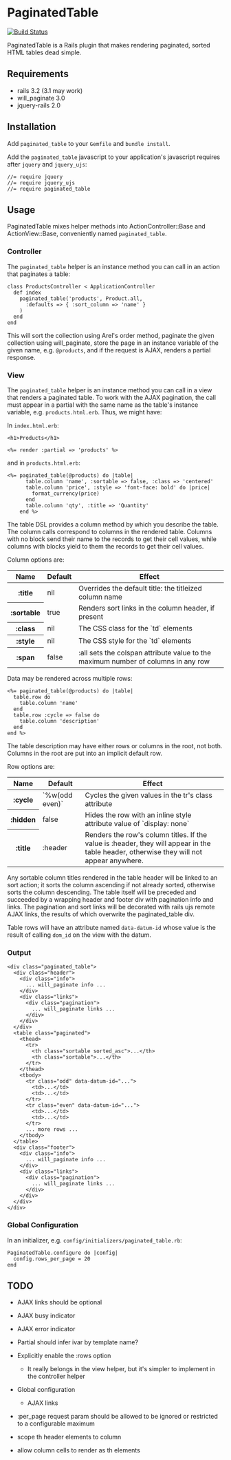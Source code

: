 # PaginatedTable

[![Build Status](https://secure.travis-ci.org/dball/paginated_table.png)](http://travis-ci.org/dball/paginated_table)

PaginatedTable is a Rails plugin that makes rendering paginated, sorted
HTML tables dead simple.

## Requirements

* rails 3.2 (3.1 may work)
* will_paginate 3.0
* jquery-rails 2.0

## Installation

Add `paginated_table` to your `Gemfile` and `bundle install`.

Add the `paginated_table` javascript to your application's javascript
requires after `jquery` and `jquery_ujs`:

    //= require jquery
    //= require jquery_ujs
    //= require paginated_table

## Usage

PaginatedTable mixes helper methods into ActionController::Base and
ActionView::Base, conveniently named `paginated_table`.

### Controller

The `paginated_table` helper is an instance method you can call in an
action that paginates a table:

    class ProductsController < ApplicationController
      def index
        paginated_table('products', Product.all,
          :defaults => { :sort_column => 'name' }
        )
      end
    end

This will sort the collection using Arel's order method, paginate
the given collection using will_paginate, store the
page in an instance variable of the given name, e.g. `@products`,
and if the request is AJAX, renders a partial response.

### View

The `paginated_table` helper is an instance method you can call in a
view that renders a paginated table. To work with the AJAX pagination,
the call must appear in a partial with the same name as the table's
instance variable, e.g. `products.html.erb`. Thus, we might have:

In `index.html.erb`:

    <h1>Products</h1>

    <%= render :partial => 'products' %>

and in `products.html.erb`:

    <%= paginated_table(@products) do |table|
          table.column 'name', :sortable => false, :class => 'centered'
          table.column 'price', :style => 'font-face: bold' do |price|
            format_currency(price)
          end
          table.column 'qty', :title => 'Quantity'
        end %>

The table DSL provides a column method by which you describe the table.
The column calls correspond to columns in the rendered table. Columns
with no block send their name to the records to get their cell values, while
columns with blocks yield to them the records to get their cell values.

Column options are:

<table>
  <thead>
    <th>Name</th>
    <th>Default</th>
    <th>Effect</th>
  </thead>
  <tbody>
    <tr>
      <th>:title</th>
      <td>nil</td>
      <td>Overrides the default title: the titleized column name</td>
    </tr>
    <tr>
      <th>:sortable</th>
      <td>true</td>
      <td>Renders sort links in the column header, if present</td>
    </tr>
    <tr>
      <th>:class</th>
      <td>nil</td>
      <td>The CSS class for the `td` elements</td>
    </tr>
    <tr>
      <th>:style</th>
      <td>nil</td>
      <td>The CSS style for the `td` elements</td>
    </tr>
    <tr>
      <th>:span</th>
      <td>false</td>
      <td>:all sets the colspan attribute value to the maximum number of columns in any row</td>
    </tr>
  </tbody>
</table>

Data may be rendered across multiple rows:

    <%= paginated_table(@products) do |table|
      table.row do
        table.column 'name'
      end
      table.row :cycle => false do
        table.column 'description'
      end
    end %>

The table description may have either rows or columns in the root, not both.
Columns in the root are put into an implicit default row.

Row options are:

<table>
  <thead>
    <tr>
      <th>Name</th>
      <th>Default</th>
      <th>Effect</th>
    </tr>
  </thead>
  <tbody>
    <tr>
      <th>:cycle</th>
      <td>`%w(odd even)`</td>
      <td>Cycles the given values in the tr's class attribute</td>
    </tr>
    <tr>
      <th>:hidden</th>
      <td>false</td>
      <td>Hides the row with an inline style attribute value of `display: none`</td>
    </tr>
    <tr>
      <th>:title</th>
      <td>:header</td>
      <td>Renders the row's column titles. If the value is :header, they will appear
          in the table header, otherwise they will not appear anywhere.</td>
    </tr>
  </tbody>
</table>

Any sortable column titles rendered in the table header will be linked to
an sort action; it sorts the column ascending if not already sorted, otherwise
sorts the column descending. The table itself will be preceded and succeeded
by a wrapping header and footer div with pagination info and links. The
pagination and sort links will be decorated with rails ujs remote AJAX links,
the results of which overwrite the paginated_table div.

Table rows will have an attribute named `data-datum-id` whose value is the
result of calling `dom_id` on the view with the datum.

### Output

    <div class="paginated_table">
      <div class="header">
        <div class="info">
          ... will_paginate info ...
        </div>
        <div class="links">
          <div class="pagination">
            ... will_paginate links ...
          </div>
        </div>
      </div>
      <table class="paginated">
        <thead>
          <tr>
            <th class="sortable sorted_asc">...</th>
            <th class="sortable">...</th>
          </tr>
        </thead>
        <tbody>
          <tr class="odd" data-datum-id="...">
            <td>...</td>
            <td>...</td>
          </tr>
          <tr class="even" data-datum-id="...">
            <td>...</td>
            <td>...</td>
          </tr>
          ... more rows ...
        </tbody>
      </table>
      <div class="footer">
        <div class="info">
          ... will_paginate info ...
        </div>
        <div class="links">
          <div class="pagination">
            ... will_paginate links ...
          </div>
        </div>
      </div>
    </div>

### Global Configuration

In an initializer, e.g. `config/initializers/paginated_table.rb`:

    PaginatedTable.configure do |config|
      config.rows_per_page = 20
    end

## TODO

* AJAX links should be optional

* AJAX busy indicator

* AJAX error indicator

* Partial should infer ivar by template name?

* Explicitly enable the :rows option
  * It really belongs in the view helper, but it's simpler to implement
    in the controller helper

* Global configuration
  * AJAX links

* :per_page request param should be allowed to be ignored or restricted
  to a configurable maximum

* scope th header elements to column

* allow column cells to render as th elements
